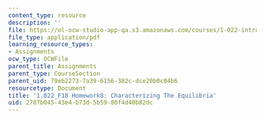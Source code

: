 ```yaml
---
content_type: resource
description: ''
file: https://ol-ocw-studio-app-qa.s3.amazonaws.com/courses/1-022-introduction-to-network-models-fall-2018/2787b04543e4b73d5b5980f4d40b82dc_MIT1_022F18_Homework8.pdf
file_type: application/pdf
learning_resource_types:
- Assignments
ocw_type: OCWFile
parent_title: Assignments
parent_type: CourseSection
parent_uid: 79eb2273-7a39-6156-382c-dce20b0c04b6
resourcetype: Document
title: '1.022_F18 Homework8: Characterizing The Equilibria'
uid: 2787b045-43e4-b73d-5b59-80f4d40b82dc
---
```

